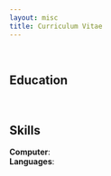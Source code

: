```yaml
---
layout: misc
title: Curriculum Vitae
---
```


<br>
  
## Education

<br>

## Skills

**Computer**:  
**Languages**:
